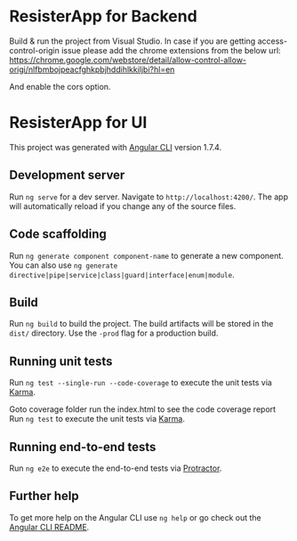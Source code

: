 # ResisterApp for Backend

Build & run the project from Visual Studio.
In case if you are getting access-control-origin issue please add the chrome extensions from the below url: https://chrome.google.com/webstore/detail/allow-control-allow-origi/nlfbmbojpeacfghkpbjhddihlkkiljbi?hl=en

And enable the cors option.

# ResisterApp for UI

This project was generated with [Angular CLI](https://github.com/angular/angular-cli) version 1.7.4.

## Development server

Run `ng serve` for a dev server. Navigate to `http://localhost:4200/`. The app will automatically reload if you change any of the source files.

## Code scaffolding

Run `ng generate component component-name` to generate a new component. You can also use `ng generate directive|pipe|service|class|guard|interface|enum|module`.

## Build

Run `ng build` to build the project. The build artifacts will be stored in the `dist/` directory. Use the `-prod` flag for a production build.

## Running unit tests

Run `ng test --single-run --code-coverage` to execute the unit tests via [Karma](https://karma-runner.github.io).

Goto coverage folder run the index.html to see the code coverage report
Run `ng test` to execute the unit tests via [Karma](https://karma-runner.github.io).

## Running end-to-end tests

Run `ng e2e` to execute the end-to-end tests via [Protractor](http://www.protractortest.org/).

## Further help

To get more help on the Angular CLI use `ng help` or go check out the [Angular CLI README](https://github.com/angular/angular-cli/blob/master/README.md).


